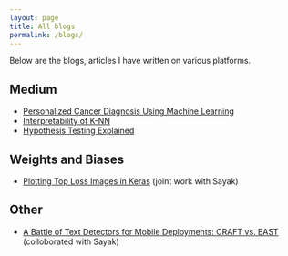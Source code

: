 ```yaml
---
layout: page
title: All blogs
permalink: /blogs/
---
```


Below are the blogs, articles I have written on various platforms.

## Medium

- [Personalized Cancer Diagnosis Using Machine Learning](https://medium.com/analytics-vidhya/personalized-cancer-diagnosis-3d6f09a6b8c9)
- [Interpretability of K-NN](https://medium.com/@tulasiram11729/intrepretability-of-k-nn-44831578dd68)
- [Hypothesis Testing Explained](https://medium.com/@tulasiram11729/hypothesis-testing-ae07cc8a397d)

## Weights and Biases

- [Plotting Top Loss Images in Keras](https://wandb.ai/tulasi1729/plot-top-losses/reports/Debug-Models-By-Plotting-The-Top-Loss-Images--VmlldzoxMTI0NDk) (joint work with Sayak)




## Other

- [A Battle of Text Detectors for Mobile Deployments: CRAFT vs. EAST](https://sayak.dev/optimizing-text-detectors/) (colloborated with Sayak)

